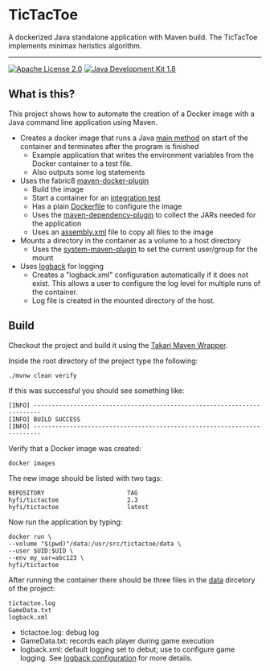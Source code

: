 # TicTacToe

A dockerized Java standalone application with Maven build. The TicTacToe implements minimax heristics algorithm. 

---

[![Apache License 2.0](https://img.shields.io/hexpm/l/plug.svg)](https://www.apache.org/licenses/LICENSE-2.0.html)
[![Java Development Kit 1.8](https://img.shields.io/badge/JDK-1.8-green.svg)](http://www.oracle.com/technetwork/java/javase/downloads/jdk8-downloads-2133151.html)


## What is this?
This project shows how to automate the creation of a Docker image with a Java command line application using Maven.

- Creates a docker image that runs a Java [main method](src/main/java/com/hyfi/tictactoe/HelloWorld.java) on start of the container and terminates after the program is finished
  - Example application that writes the environment variables from the Docker container to a test file.
  - Also outputs some log statements
- Uses the fabric8 [maven-docker-plugin](https://github.com/fabric8io/docker-maven-plugin)
  - Build the image
  - Start a container for an [integration test](src/test/java/com/hyfi/tictactoe/HelloWorldIT.java)
  - Has a plain [Dockerfile](src/main/docker/Dockerfile) to configure the image
  - Uses the [maven-dependency-plugin](https://maven.apache.org/plugins/maven-dependency-plugin/) to collect the JARs needed for the application
  - Uses an [assembly.xml](src/main/assembly.xml) file to copy all files to the image 
- Mounts a directory in the container as a volume to a host directory
  - Uses the [system-maven-plugin](https://github.com/fuin/system-maven-plugin) to set the current user/group for the mount  
- Uses [logback](https://logback.qos.ch/) for logging
  - Creates a "logback.xml" configuration automatically if it does not exist. This allows a user to configure the log level for multiple runs of the container. 
  - Log file is created in the mounted directory of the host.

## Build
Checkout the project and build it using the [Takari Maven Wrapper](https://github.com/takari/maven-wrapper).

Inside the root directory of the project type the following:

```
./mvnw clean verify
```

If this was successful you should see something like:

```
[INFO] ------------------------------------------------------------------------
[INFO] BUILD SUCCESS
[INFO] ------------------------------------------------------------------------
```

Verify that a Docker image was created:

```
docker images
```

The new image should be listed with two tags:

```
REPOSITORY                       TAG
hyfi/tictactoe                   2.3
hyfi/tictactoe                   latest
```

Now run the application by typing:

```
docker run \
--volume "$(pwd)"/data:/usr/src/tictactoe/data \
--user $UID:$UID \
--env my_var=abc123 \
hyfi/tictactoe
```

After running the container there should be three files in the [data](data) dircetory of the project:


```
tictactoe.log
GameData.txt
logback.xml
```

- tictactoe.log: debug log
- GameData.txt: records each player during game execution
- logback.xml: default logging set to debut; use to configure game logging. See [logback configuration](http://logback.qos.ch/manual/configuration.html) for more details.
